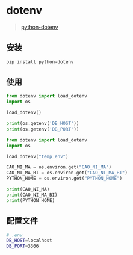 # dotenv
> [python-dotenv](https://github.com/theskumar/python-dotenv)

## 安装
```bash
pip install python-dotenv
```

## 使用
```python
from dotenv import load_dotenv
import os

load_dotenv()

print(os.getenv('DB_HOST'))
print(os.getenv('DB_PORT'))
```

```python
from dotenv import load_dotenv
import os

load_dotenv("temp_env")

CAO_NI_MA = os.environ.get("CAO_NI_MA")
CAO_NI_MA_BI = os.environ.get("CAO_NI_MA_BI")
PYTHON_HOME = os.environ.get("PYTHON_HOME")

print(CAO_NI_MA)
print(CAO_NI_MA_BI)
print(PYTHON_HOME)
```

## 配置文件
```bash
# .env
DB_HOST=localhost
DB_PORT=3306
```